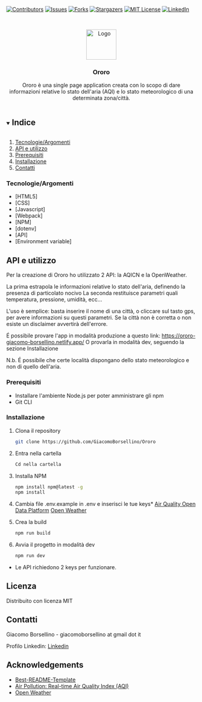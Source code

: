 [![Contributors][contributors-shield]][contributors-url]
[![Issues][issues-shield]][issues-url]
[![Forks][forks-shield]][forks-url]
[![Stargazers][stars-shield]][stars-url]
[![MIT License][license-shield]][license-url]
[![LinkedIn][linkedin-shield]][linkedin-url]

<br />
<p align="center">
  <a href="https://github.com/GiacomoBorsellino/Ororo">
    <img src="build/images/ororo-logo" alt="Logo" width="80" height="80">
  </a>

  <h3 align="center">Ororo</h3>

  <p align="center">
    Ororo è una single page application creata con lo scopo di dare informazioni relative lo stato dell'aria (AQI) e lo stato meteorologico di una determinata zona/città.

  </p>
</p>

<details open="open">
  <summary><h2 style="display: inline-block">Indice</h2></summary>
  <ol>
    <li><a href="#prerequisites">Tecnologie/Argomenti</a></li>
    <li><a href="#installation">API e utilizzo</a></li>
    <li><a href="#installation">Prerequisiti</a></li>
    <li><a href="#installation">Installazione</a></li>
    <li><a href="#installation">Contatti</a></li>
  </ol>
</details>

### Tecnologie/Argomenti

* [HTML5]
* [CSS]
* [Javascript]
* [Webpack]
* [NPM]
* [dotenv]
* [API]
* [Environment&nbsp;variable]

## API e utilizzo
Per la creazione di Ororo ho utilizzato 2 API: 
la AQICN e la OpenWeather.

La prima estrapola le informazioni relative lo stato dell'aria, definendo la presenza di particolato nocivo
La seconda restituisce parametri quali temperatura, pressione, umidità, ecc...

L'uso è semplice: basta inserire il nome di una città, o cliccare sul tasto gps, per avere informazioni su questi parametri.
Se la città non è corretta o non esiste un disclaimer avvertirà dell'errore.

É possibile provare l'app in modalità produzione a questo link: https://ororo-giacomo-borsellino.netlify.app/
O provarla in modalità dev, seguendo la sezione Installazione

N.b. É possibile che certe località dispongano dello stato meteorologico e non di quello dell'aria.

### Prerequisiti

* Installare l'ambiente Node.js per poter amministrare gli npm
* Git CLI

### Installazione

1. Clona il repository

   ```sh
   git clone https://github.com/GiacomoBorsellino/Ororo
   ```

2. Entra nella cartella

   ```sh
   Cd nella cartella
   ```

3. Installa NPM

   ```sh
   npm install npm@latest -g
   npm install 
   ```

4. Cambia file .env.example in .env e inserisci le tue keys*
[Air Quality Open Data Platform](https://aqicn.org/data-platform/token/#/)
[Open Weather](https://home.openweathermap.org/)

5. Crea la build

   ```sh
   npm run build
   ```

6. Avvia il progetto in modalità dev

   ```sh
   npm run dev
   ```

* Le API richiedono 2 keys per funzionare.

## Licenza

Distribuito con licenza MIT

## Contatti

Giacomo Borsellino - giacomoborsellino at gmail dot it

Profilo Linkedin: [Linkedin](https://www.linkedin.com/in/giacomo-borsellino-4039071b7/)

## Acknowledgements

* [Best-README-Template](https://github.com/othneildrew/Best-README-Template)
* [Air Pollution: Real-time Air Quality Index (AQI)](https://aqicn.org/)
* [Open Weather](https://home.openweathermap.org/)


[contributors-shield]: https://img.shields.io/github/contributors/fabio-mancin/city-pollution?style=for-the-badge
[contributors-url]: https://github.com/fabio-mancin/city-pollution/graphs/contributors
[forks-shield]: https://img.shields.io/github/forks/fabio-mancin/city-pollution?style=for-the-badge
[forks-url]: https://github.com/fabio-mancin/city-pollution/network/members
[stars-shield]: https://img.shields.io/github/stars/fabio-mancin/city-pollution?style=for-the-badge
[stars-url]: https://github.com/fabio-mancin/city-pollution/stargazers
[issues-shield]: https://img.shields.io/github/issues/fabio-mancin/city-pollution?style=for-the-badge
[issues-url]: https://github.com/fabio-mancin/city-pollution/issues
[license-shield]: https://img.shields.io/github/license/fabio-mancin/city-pollution?style=for-the-badge
[license-url]: https://github.com/fabio-mancin/repo/blob/master/LICENSE.txt
[linkedin-shield]: https://img.shields.io/badge/-LinkedIn-black.svg?style=for-the-badge&logo=linkedin&colorB=555
[linkedin-url]: https://linkedin.com/in/fabio-mancin